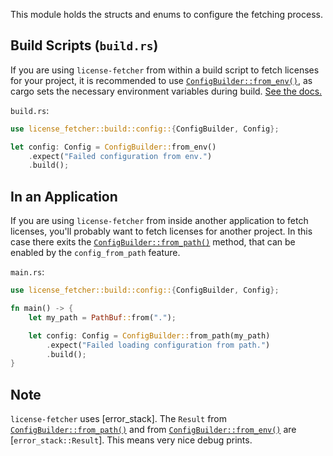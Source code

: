 This module holds the structs and enums to configure the fetching process.

## Build Scripts (`build.rs`)

If you are using `license-fetcher` from within a build script to fetch licenses for your project,
it is recommended to use [`ConfigBuilder::from_env()`], as cargo sets the necessary environment
variables during build. [See the docs.](https://doc.rust-lang.org/cargo/reference/environment-variables.html#environment-variables-cargo-sets-for-crates)

`build.rs`:
```rs
use license_fetcher::build::config::{ConfigBuilder, Config};

let config: Config = ConfigBuilder::from_env()
    .expect("Failed configuration from env.")
    .build();

```

## In an Application

If you are using `license-fetcher` from inside another application to fetch licenses,
you'll probably want to fetch licenses for another project.
In this case there exits the [`ConfigBuilder::from_path()`] method, that can be enabled by the `config_from_path` feature.

`main.rs`:
```rs
use license_fetcher::build::config::{ConfigBuilder, Config};

fn main() -> {
    let my_path = PathBuf::from(".");

    let config: Config = ConfigBuilder::from_path(my_path)
        .expect("Failed loading configuration from path.")
        .build();
}
```

## Note

`license-fetcher` uses [error_stack]. The `Result` from [`ConfigBuilder::from_path()`] and from [`ConfigBuilder::from_env()`] are [`error_stack::Result`].
This means very nice debug prints.

[`ConfigBuilder::from_path()`]: crate::build::config::ConfigBuilder::from_path
[`ConfigBuilder::from_env()`]: crate::build::config::ConfigBuilder::from_env
